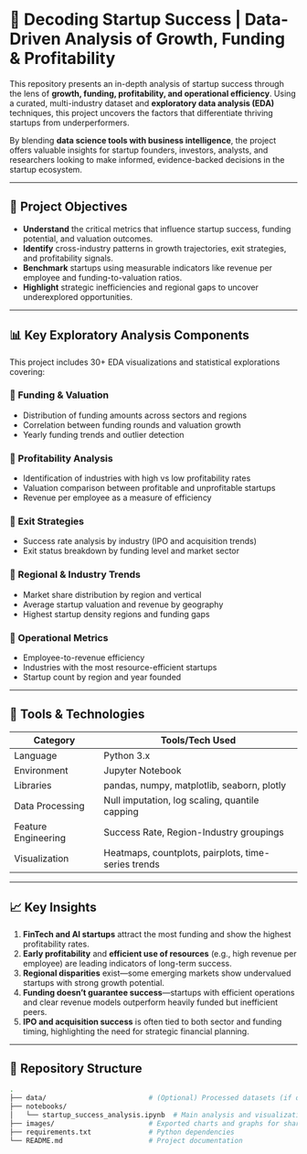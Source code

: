 # 💼 Decoding Startup Success | Data-Driven Analysis of Growth, Funding & Profitability

This repository presents an in-depth analysis of startup success through the lens of **growth, funding, profitability, and operational efficiency**. Using a curated, multi-industry dataset and **exploratory data analysis (EDA)** techniques, this project uncovers the factors that differentiate thriving startups from underperformers.

By blending **data science tools with business intelligence**, the project offers valuable insights for startup founders, investors, analysts, and researchers looking to make informed, evidence-backed decisions in the startup ecosystem.

---

## 🧭 Project Objectives

- **Understand** the critical metrics that influence startup success, funding potential, and valuation outcomes.
- **Identify** cross-industry patterns in growth trajectories, exit strategies, and profitability signals.
- **Benchmark** startups using measurable indicators like revenue per employee and funding-to-valuation ratios.
- **Highlight** strategic inefficiencies and regional gaps to uncover underexplored opportunities.

---

## 📊 Key Exploratory Analysis Components

This project includes 30+ EDA visualizations and statistical explorations covering:

### 📌 Funding & Valuation
- Distribution of funding amounts across sectors and regions
- Correlation between funding rounds and valuation growth
- Yearly funding trends and outlier detection

### 📌 Profitability Analysis
- Identification of industries with high vs low profitability rates
- Valuation comparison between profitable and unprofitable startups
- Revenue per employee as a measure of efficiency

### 📌 Exit Strategies
- Success rate analysis by industry (IPO and acquisition trends)
- Exit status breakdown by funding level and market sector

### 📌 Regional & Industry Trends
- Market share distribution by region and vertical
- Average startup valuation and revenue by geography
- Highest startup density regions and funding gaps

### 📌 Operational Metrics
- Employee-to-revenue efficiency
- Industries with the most resource-efficient startups
- Startup count by region and year founded

---

## 🧰 Tools & Technologies

| Category            | Tools/Tech Used |
|---------------------|-----------------|
| Language            | Python 3.x      |
| Environment         | Jupyter Notebook |
| Libraries           | pandas, numpy, matplotlib, seaborn, plotly |
| Data Processing     | Null imputation, log scaling, quantile capping |
| Feature Engineering | Success Rate, Region-Industry groupings |
| Visualization       | Heatmaps, countplots, pairplots, time-series trends |

---

## 📈 Key Insights

1. **FinTech and AI startups** attract the most funding and show the highest profitability rates.
2. **Early profitability** and **efficient use of resources** (e.g., high revenue per employee) are leading indicators of long-term success.
3. **Regional disparities** exist—some emerging markets show undervalued startups with strong growth potential.
4. **Funding doesn’t guarantee success**—startups with efficient operations and clear revenue models outperform heavily funded but inefficient peers.
5. **IPO and acquisition success** is often tied to both sector and funding timing, highlighting the need for strategic financial planning.

---

## 📂 Repository Structure

```bash
.
├── data/                         # (Optional) Processed datasets (if open-source)
├── notebooks/
│   └── startup_success_analysis.ipynb  # Main analysis and visualizations
├── images/                       # Exported charts and graphs for sharing
├── requirements.txt              # Python dependencies
└── README.md                     # Project documentation
